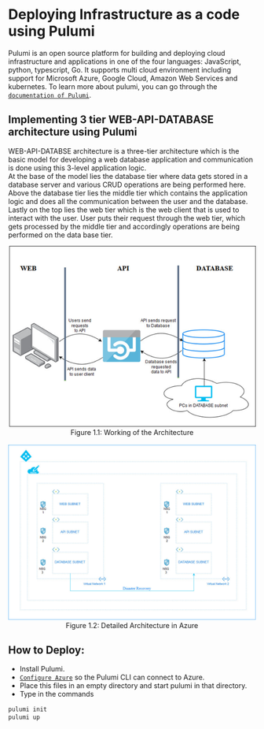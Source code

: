 # Deploying Infrastructure as a code using Pulumi

Pulumi is an open source platform for building and deploying cloud infrastructure and applications in one of the four languages: JavaScript, python, typescript, Go. It supports multi cloud environment including support for Microsoft Azure, Google Cloud, Amazon Web Services and kubernetes. To learn more about pulumi, you can go through the [`documentation of Pulumi`](https://www.pulumi.com/docs/).

## Implementing 3 tier WEB-API-DATABASE architecture using Pulumi

WEB-API-DATABSE architecture is a three-tier architecture which is the basic model for developing a web database application and communication is done using this 3-level application logic.</br> 
At the base of the model lies the database tier where data gets stored in a database server and various CRUD operations are being performed here. Above the database tier lies the middle tier which contains the application logic and does all the communication between the user and the database. Lastly on the top lies the web tier which is the web client that is used to interact with the user. User puts their request through the web tier, which gets processed by the middle tier and accordingly operations are being performed on the data base tier.</br>

<p align="center">
<img src="./Figures/ARCH.png"></br>
Figure 1.1: Working of the Architecture 
</br></br>
<img src="./Figures/ARCHF.jpg">
Figure 1.2: Detailed Architecture in Azure
</p>

## How to Deploy:
-  Install Pulumi.
- [`Configure Azure`](https://www.pulumi.com/docs/reference/clouds/azure/setup/) so the Pulumi CLI can connect to Azure.
- Place this files in an empty directory and start pulumi in that directory.
- Type in the commands 
```
pulumi init
pulumi up
```